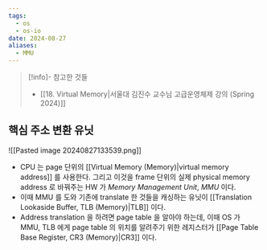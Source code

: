 ```yaml
---
tags:
  - os
  - os-io
date: 2024-08-27
aliases:
  - MMU
---
```

> [!info]- 참고한 것들
> - [[18. Virtual Memory|서울대 김진수 교수님 고급운영체제 강의 (Spring 2024)]]

## 핵심 주소 변환 유닛

![[Pasted image 20240827133539.png]]

- CPU 는 page 단위의 [[Virtual Memory (Memory)|virtual memory address]] 를 사용한다. 그리고 이것을 frame 단위의 실제 physical memory address 로 바꿔주는 HW 가 *Memory Management Unit*, *MMU* 이다.
- 이때 MMU 를 도와 기존에 translate 한 것들을 캐싱하는 유닛이 [[Translation Lookaside Buffer, TLB (Memory)|TLB]] 이다.
- Address translation 을 하려면 page table 을 알아야 하는데, 이때 OS 가 MMU, TLB 에게 page table 의 위치를 알려주기 위한 레지스터가 [[Page Table Base Register, CR3 (Memory)|CR3]] 이다.